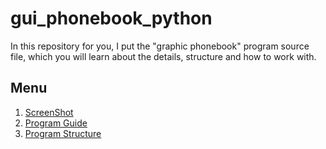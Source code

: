 # gui_phonebook_python

In this repository for you, I put the "graphic phonebook" program source file, which you will learn about the details, structure and how to work with.

## Menu
1. <a href="#">ScreenShot</a>
2. <a href="#">Program Guide</a>
3. <a href="#">Program Structure</a>
